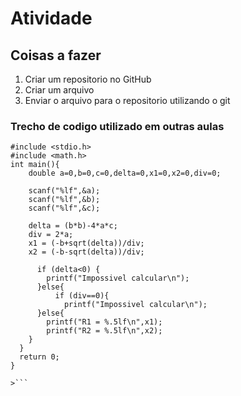 # Atividade

## Coisas a fazer

1. Criar um repositorio no GitHub
2. Criar um arquivo
3. Enviar o arquivo para o repositorio utilizando o git

### Trecho de codigo utilizado em outras aulas

```<
#include <stdio.h>
#include <math.h>
int main(){
    double a=0,b=0,c=0,delta=0,x1=0,x2=0,div=0;

    scanf("%lf",&a);
    scanf("%lf",&b);
    scanf("%lf",&c);

    delta = (b*b)-4*a*c;
    div = 2*a;
    x1 = (-b+sqrt(delta))/div;
    x2 = (-b-sqrt(delta))/div;

      if (delta<0) {
        printf("Impossivel calcular\n");
      }else{
          if (div==0){
            printf("Impossivel calcular\n");
      }else{
        printf("R1 = %.5lf\n",x1);
        printf("R2 = %.5lf\n",x2);
    }
  }
  return 0;
}

>```
